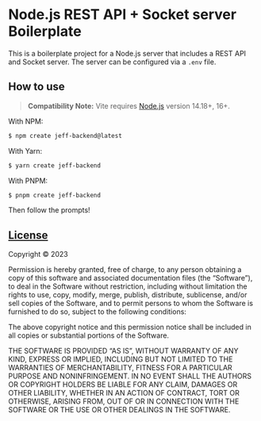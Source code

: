 # Node.js REST API + Socket server Boilerplate

This is a boilerplate project for a Node.js server that includes a REST API and Socket server. The server can be configured via a `.env` file.

## How to use
> **Compatibility Note:**
> Vite requires [Node.js](https://nodejs.org/en/) version 14.18+, 16+.

With NPM:

```bash
$ npm create jeff-backend@latest
```

With Yarn:

```bash
$ yarn create jeff-backend
```

With PNPM:

```bash
$ pnpm create jeff-backend
```

Then follow the prompts!


## [License](https://github.com/JeffreyArts/create-jeff-backend/blob/master/LICENSE)

Copyright © 2023 <Jeffrey Arts>

Permission is hereby granted, free of charge, to any person obtaining a copy of this software and associated documentation files (the “Software”), to deal in the Software without restriction, including without limitation the rights to use, copy, modify, merge, publish, distribute, sublicense, and/or sell copies of the Software, and to permit persons to whom the Software is furnished to do so, subject to the following conditions:

The above copyright notice and this permission notice shall be included in all copies or substantial portions of the Software.

THE SOFTWARE IS PROVIDED “AS IS”, WITHOUT WARRANTY OF ANY KIND, EXPRESS OR IMPLIED, INCLUDING BUT NOT LIMITED TO THE WARRANTIES OF MERCHANTABILITY, FITNESS FOR A PARTICULAR PURPOSE AND NONINFRINGEMENT. IN NO EVENT SHALL THE AUTHORS OR COPYRIGHT HOLDERS BE LIABLE FOR ANY CLAIM, DAMAGES OR OTHER LIABILITY, WHETHER IN AN ACTION OF CONTRACT, TORT OR OTHERWISE, ARISING FROM, OUT OF OR IN CONNECTION WITH THE SOFTWARE OR THE USE OR OTHER DEALINGS IN THE SOFTWARE.

